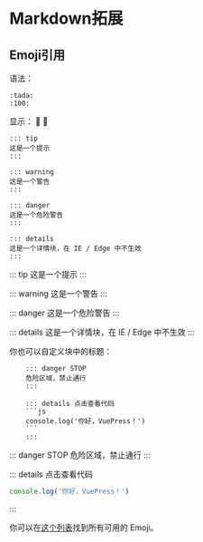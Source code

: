# Markdown拓展
## Emoji引用
语法：
```
:tada:
:100:
```
显示：
:tada: 
:100:

```
::: tip
这是一个提示
:::

::: warning
这是一个警告
:::

::: danger
这是一个危险警告
:::

::: details
这是一个详情块，在 IE / Edge 中不生效
:::
```

::: tip
这是一个提示
:::

::: warning
这是一个警告
:::

::: danger
这是一个危险警告
:::

::: details
这是一个详情块，在 IE / Edge 中不生效
:::

你也可以自定义块中的标题：

```
    ::: danger STOP
    危险区域，禁止通行
    :::

    ::: details 点击查看代码
    ```js
    console.log('你好，VuePress！')
    ```
    :::
```

::: danger STOP
危险区域，禁止通行
:::

::: details 点击查看代码
```js
console.log('你好，VuePress！')
```
::: 

你可以在[这个列表](https://github.com/markdown-it/markdown-it-emoji/blob/master/lib/data/full.json)找到所有可用的 Emoji。